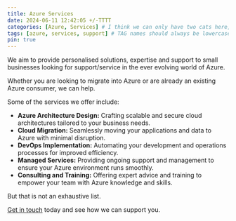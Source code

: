 ```yaml
---
title: Azure Services 
date: 2024-06-11 12:42:05 +/-TTTT
categories: [Azure, Services] # I think we can only have two cats here, the 3rd is ignored, a fourth kills the compile.
tags: [azure, services, support] # TAG names should always be lowercase
pin: true
---
```


We aim to provide personalised solutions, expertise and support to small businesses looking for support/service in the ever evolving world of Azure.

Whether you are looking to migrate into Azure or are already an existing Azure consumer, we can help.

Some of the services we offer include:

- **Azure Architecture Design:** Crafting scalable and secure cloud architectures tailored to your business needs.
- **Cloud Migration:** Seamlessly moving your applications and data to Azure with minimal disruption.
- **DevOps Implementation:** Automating your development and operations processes for improved efficiency.
- **Managed Services:** Providing ongoing support and management to ensure your Azure environment runs smoothly.
- **Consulting and Training:** Offering expert advice and training to empower your team with Azure knowledge and skills.

But that is not an exhaustive list. 

 <a href="https://www.theazureguys.co.uk/about/#get-in-touch" target="_blank">Get in touch</a> today and see how we can support you.